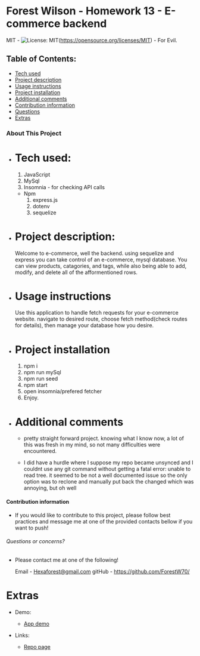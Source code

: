 # Forest Wilson - Homework 13 - E-commerce backend
MIT - ![License: MIT](https://img.shields.io/badge/License-MIT-yellow.svg)(https://opensource.org/licenses/MIT) - For Evil.
<!-- Original deployment date: July 14th, 2021 -->

## Table of Contents:
- [Tech used](#tech-used)
- [Project description](#project-description)
- [Usage instructions](#usage-instructions)
- [Project installation](#project-installation)
- [Additional comments](#additional-comments)
- [Contribution information](#contribution-information)
- [Questions](#questions-or-concerns)
- [Extras](#extras)


### About This Project

* # Tech used:
  1. JavaScript
  2. MySql
  3. Insomnia - for checking API calls
  - Npm
    1. express.js
    2. dotenv
    3. sequelize

* # Project description:
  Welcome to e-commerce, well the backend. using sequelize and express you can take control of an e-commerce, mysql database. You can view products, catagories, and tags, while also being able to add, modify, and delete all of the afformentioned rows. 

* # Usage instructions
  Use this application to handle fetch requests for your e-commerce website. navigate to desired route, choose fetch method(check routes for details), then manage your database how you desire.

* # Project installation
  1. npm i 
  2. npm run mySql 
  3. npm run seed 
  4. npm start 
  5. open insomnia/prefered fetcher 
  6. Enjoy. 
     
* # Additional comments
  - pretty straight forward project. knowing what I know now, a lot of this was fresh in my mind, so not many difficulties were encountered. 

  - I did have a hurdle where I suppose my repo became unsynced and I couldnt use any git command without getting a fatal error: unable to read tree. it seemed to be not a well documented issue so the only option was to reclone and manually put back the changed which was annoying, but oh well 


#### Contribution information 

- If you would like to contribute to this project, please follow best practices and message me at one of the provided contacts bellow if you want to push!

###### Questions or concerns? 
* Please contact me at one of the following!

  Email - Hexaforest@gmail.com
  gitHub - https://github.com/ForestW70/


# Extras

* Demo:
  - [App demo](https://youtu.be/y_LAilM1hRY)

* Links:
  - [Repo page](https://github.com/ForestW70/hw13ecommercebackend)
